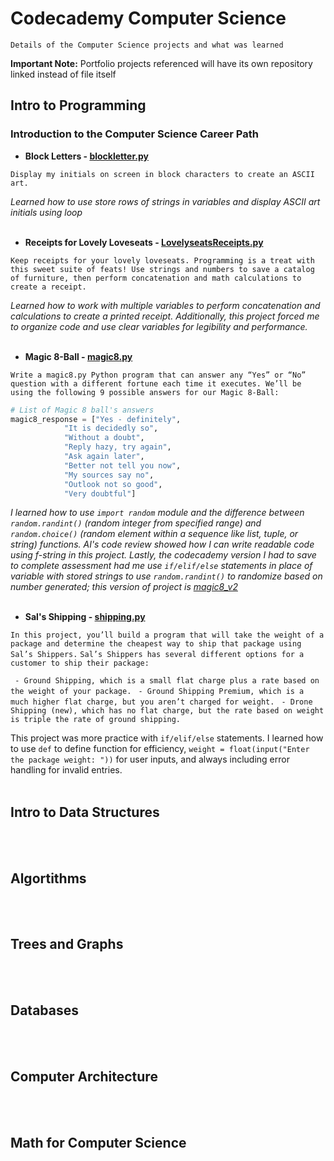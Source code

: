 # Codecademy Computer Science 
`Details of the Computer Science projects and what was learned`

**Important Note:** Portfolio projects referenced will have its own repository linked instead of file itself

## Intro to Programming

### Introduction to the Computer Science Career Path
- **Block Letters - [blockletter.py](https://github.com/lev2pr0/codecademy-computerscience-projects/blob/main/blockletter.py)**

`Display my initials on screen in block characters to create an ASCII art.`

*Learned how to use store rows of strings in variables and display ASCII art initials using loop*
<br><br/>
- **Receipts for Lovely Loveseats - [LovelyseatsReceipts.py](https://github.com/lev2pr0/codecademy-computerscience-projects/blob/main/LovelyseatsReceipts.py)**
  
`Keep receipts for your lovely loveseats. Programming is a treat with this sweet suite of feats! Use strings and numbers to save a catalog of furniture, then perform concatenation and math calculations to create a receipt.`

*Learned how to work with multiple variables to perform concatenation and calculations to create a printed receipt. Additionally, this project forced me to organize code and use clear variables for legibility and performance.*
<br><br/>
- **Magic 8-Ball - [magic8.py](https://github.com/lev2pr0/codecademy-computerscience-projects/blob/main/magic8.py)**
  
`Write a magic8.py Python program that can answer any “Yes” or “No” question with a different fortune each time it executes. We’ll be using the following 9 possible answers for our Magic 8-Ball:`

```python
# List of Magic 8 ball's answers
magic8_response = ["Yes - definitely",
            "It is decidedly so",
            "Without a doubt",
            "Reply hazy, try again",
            "Ask again later",
            "Better not tell you now",
            "My sources say no",
            "Outlook not so good",
            "Very doubtful"]
```
*I learned how to use ```import random``` module and the difference between ```random.randint()``` (random integer from specified range) and ```random.choice()``` (random element within a sequence like list, tuple, or string) functions. AI's code review showed how I can write readable code using f-string in this project. Lastly, the codecademy version I had to save to complete assessment had me use ```if/elif/else``` statements in place of variable with stored strings to use ```random.randint()``` to randomize based on number generated; this version of project is [magic8_v2](https://github.com/lev2pr0/codecademy-computerscience-projects/blob/main/magic8_v2.py)*
<br><br/>
- **Sal's Shipping - [shipping.py](https://github.com/lev2pr0/codecademy-computerscience-projects/blob/main/shipping.py)**

`In this project, you’ll build a program that will take the weight of a package and determine the cheapest way to ship that package using Sal’s Shippers.`
`Sal’s Shippers has several different options for a customer to ship their package:`

` - Ground Shipping, which is a small flat charge plus a rate based on the weight of your package.`
` - Ground Shipping Premium, which is a much higher flat charge, but you aren’t charged for weight.`
` - Drone Shipping (new), which has no flat charge, but the rate based on weight is triple the rate of ground shipping.`

This project was more practice with ```if/elif/else``` statements. I learned how to use ```def``` to define function for efficiency, ```weight = float(input("Enter the package weight: "))``` for user inputs, and always including error handling for invalid entries.
<br><br/>
## Intro to Data Structures

<br><br/>
## Algortithms 

<br><br/>
## Trees and Graphs

<br><br/>
## Databases

<br><br/>
## Computer Architecture 

<br><br/>
## Math for Computer Science


